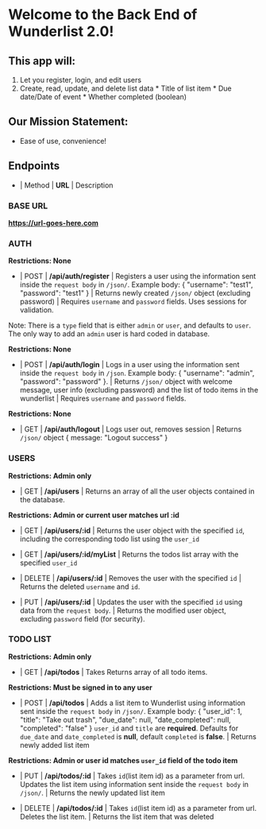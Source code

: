 # Welcome to the Back End of Wunderlist 2.0!

## This app will:
1. Let you register, login, and edit users
2. Create, read, update, and delete list data
        * Title of list item
        * Due date/Date of event
        * Whether completed (boolean)

## Our Mission Statement:

* Ease of use, convenience!

## Endpoints

* | Method | **URL** | Description

### BASE URL

**https://url-goes-here.com**

### AUTH

**Restrictions: None**

* | POST | **/api/auth/register** | Registers a user using the information sent inside the `request body` in `/json/`. Example body: { "username": "test1", "password": "test1" } | Returns newly created `/json/` object (excluding password) | Requires `username` and `password` fields. Uses sessions for validation.

Note: There is a `type` field that is either `admin` or `user`, and defaults to `user`. The only way to add an `admin` user is hard coded in database.

**Restrictions: None**

* | POST | **/api/auth/login** | Logs in a user using the information sent inside the `request body` in `/json`. Example body: { "username": "admin", "password": "password" }. | Returns `/json/` object with welcome message, user info (excluding password) and the list of todo items in the wunderlist | Requires `username` and `password` fields.

**Restrictions: None**

* | GET | **/api/auth/logout** | Logs user out, removes session | Returns `/json/` object { message: "Logout success" }

### USERS

**Restrictions: Admin only**

* | GET | **/api/users** | Returns an array of all the user objects contained in the database.

**Restrictions: Admin or current user matches url :id**

* | GET | **/api/users/:id** | Returns the user object with the specified `id`, including the corresponding todo list using the `user_id`

* | GET | **/api/users/:id/myList** | Returns the todos list array with the specified `user_id`


* | DELETE | **/api/users/:id** | Removes the user with the specified `id` | Returns the deleted `username` and `id`.


* | PUT | **/api/users/:id** | Updates the user with the specified `id` using data from the `request body`. | Returns the modified user object, excluding `password` field (for security).

### TODO LIST

**Restrictions: Admin only**

* | GET | **/api/todos** | Takes Returns array of all todo items.

**Restrictions: Must be signed in to any user**

* | POST | **/api/todos** | Adds a list item to Wunderlist using information sent inside the `request body` in `/json/`. Example body: { "user_id": 1, "title": "Take out trash", "due_date": null, "date_completed": null, "completed": "false" } `user_id` and `title` are **required**. Defaults for `due_date` and `date_completed` is **null**, default `completed` is **false**. | Returns newly added list item

**Restrictions: Admin or user id matches `user_id` field of the todo item**

* | PUT | **/api/todos/:id** | Takes `id`(list item id) as a parameter from url. Updates the list item using information sent inside the `request body` in `/json/`. | Returns the newly updated list item

* | DELETE | **/api/todos/:id** | Takes `id`(list item id) as a parameter from url. Deletes the list item. | Returns the list item that was deleted

